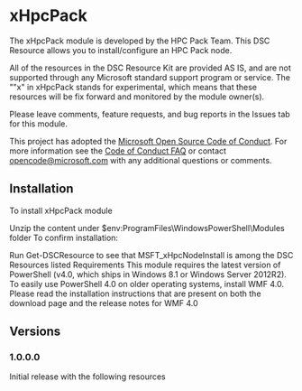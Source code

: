 
# xHpcPack

The xHpcPack module is developed by the HPC Pack Team.
This DSC Resource allows you to install/configure an HPC Pack node.

All of the resources in the DSC Resource Kit are provided AS IS, and are not supported through any Microsoft standard support program or service.
The ""x" in xHpcPack stands for experimental, which means that these resources will be fix forward and monitored by the module owner(s).

Please leave comments, feature requests, and bug reports in the Issues tab for this module.

This project has adopted the [Microsoft Open Source Code of Conduct](https://opensource.microsoft.com/codeofconduct/).
For more information see the [Code of Conduct FAQ](https://opensource.microsoft.com/codeofconduct/faq/) or contact [opencode@microsoft.com](mailto:opencode@microsoft.com) with any additional questions or comments.

## Installation
To install xHpcPack module

Unzip the content under $env:ProgramFiles\WindowsPowerShell\Modules folder
To confirm installation:

Run Get-DSCResource to see that MSFT_xHpcNodeInstall is among the DSC Resources listed
Requirements
This module requires the latest version of PowerShell (v4.0, which ships in Windows 8.1 or Windows Server 2012R2).
To easily use PowerShell 4.0 on older operating systems, install WMF 4.0.
Please read the installation instructions that are present on both the download page and the release notes for WMF 4.0

## Versions

### 1.0.0.0
Initial release with the following resources

